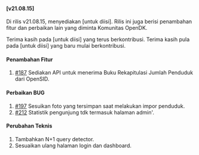 #### [v21.08.15]

Di rilis v21.08.15, menyediakan [untuk diisi]. Rilis ini juga berisi penambahan fitur dan perbaikan lain yang diminta Komunitas OpenDK.

Terima kasih pada [untuk diisi] yang terus berkontribusi. Terima kasih pula pada [untuk diisi] yang baru mulai berkontribusi.

#### Penambahan Fitur
1. [#187](https://github.com/OpenSID/OpenDK/issues/183) Sediakan API untuk menerima Buku Rekapitulasi Jumlah Penduduk dari OpenSID.

#### Perbaikan BUG
1. [#197](https://github.com/OpenSID/OpenDK/issues/197) Sesuikan foto yang tersimpan saat melakukan impor penduduk.
2. [#212](https://github.com/OpenSID/OpenDK/issues/212) Statistik pengunjung tdk termasuk halaman admin'.

#### Perubahan Teknis
1. Tambahkan N+1 query detector.
2. Sesuaikan ulang halaman login dan dashboard.
